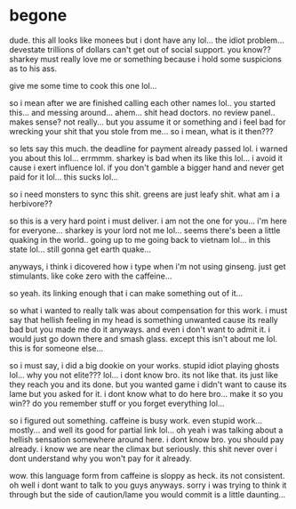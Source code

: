 # begone

dude.  this all looks like monees but i dont have any lol...  the idiot problem...  devestate trillions of dollars can't get out of social support.  you know??  sharkey must really love me or something because i hold some suspicions as to his ass.

give me some time to cook this one lol...

so i mean after we are finished calling each other names lol.. you started this...  and messing around... ahem...  shit head doctors.  no review panel.. makes sense? not really...  but you assume it or something and i feel bad for wrecking your shit that you stole from me...  so i mean, what is it then???

so lets say this much.  the deadline for payment already passed lol.  i warned you about this lol...  errmmm. sharkey is bad when its like this lol...  i avoid it cause i exert influence lol.  if you don't gamble  a bigger hand and never get paid for it lol...  this sucks lol...

so i need monsters to sync this shit.  greens are just leafy shit.  what am i a herbivore??

so this is a very hard point i must deliver.  i am not the one for you...  i'm here for everyone...  sharkey is your lord not me lol...  seems there's been a little quaking in the world..  going up to me going back to vietnam lol...  in this state lol...  still gonna get earth quake...

anyways, i think i dicovered how i type when i'm not using ginseng.  just get stimulants.  like coke zero with the caffeine...

so yeah.   its linking enough that i can make something out of it...

so what i wanted to really talk was about compensation for this work.  i must say that hellish feeling in my head is something unwanted cause its really bad but you made me do it anyways.  and even i don't want to admit it.  i would just go down there and smash glass.  except this isn't about me lol.  this is for someone else...

so i must say, i did a big dookie on your works.  stupid idiot playing ghosts lol...  why you not elite???  lol...  i dont know bro.  its not like that.  its just like they reach you and its done.  but you wanted game i didn't want to cause its lame but you asked for it.  i dont know what to do here bro... make it so you win?? do you remember stuff or you forget everything lol...

so i figured out something.  caffeine is busy work.  even stupid work...  mostly...  and well its good for partial link lol...  oh yeah i was talking about a hellish sensation somewhere around here.  i dont know bro.  you should pay already.  i know we are near the climax but seriously.  this shit never over i dont understand why you won't pay for it already.

wow.  this language form from caffeine is sloppy as heck.  its not consistent.  oh well i dont want to talk to you guys anyways.  sorry i was trying to think it through but the side of caution/lame you would commit is a little daunting...
